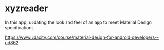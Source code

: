 # xyzreader
In this app, updating the look and feel of an app to meet Material Design specifications.

https://www.udacity.com/course/material-design-for-android-developers--ud862

